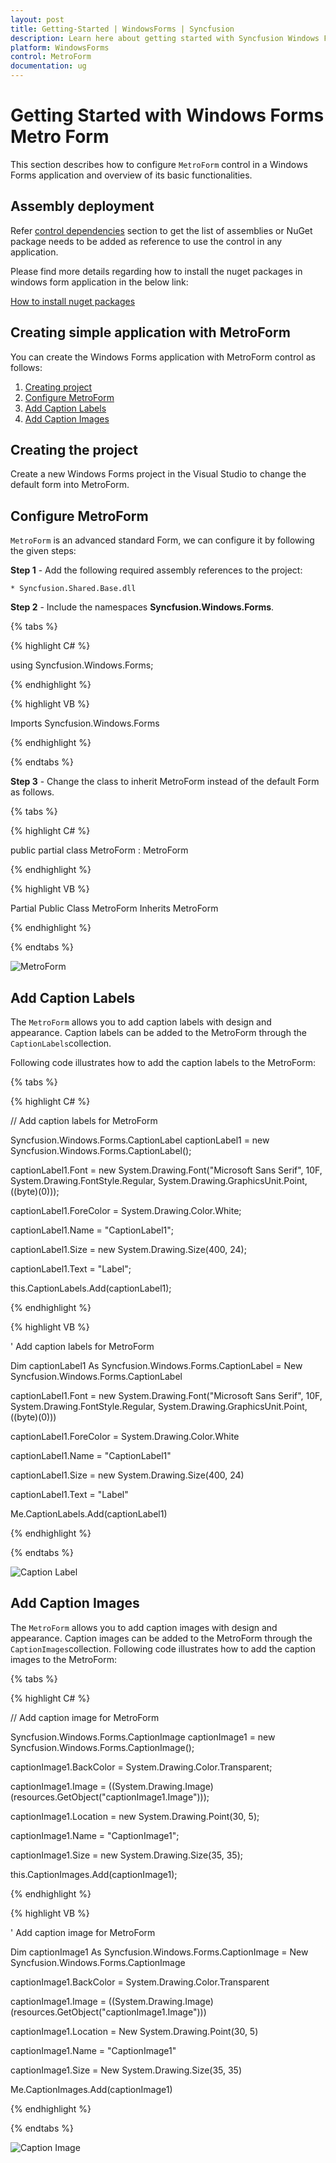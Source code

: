 ```yaml
---
layout: post
title: Getting-Started | WindowsForms | Syncfusion
description: Learn here about getting started with Syncfusion Windows Forms Metro Form control and more details about it.
platform: WindowsForms
control: MetroForm
documentation: ug
---
```


# Getting Started with Windows Forms Metro Form

This section describes how to configure `MetroForm` control in a Windows Forms application and overview of its basic functionalities.

## Assembly deployment

Refer [control dependencies](https://help.syncfusion.com/windowsforms/control-dependencies#metroform) section to get the list of assemblies or NuGet package needs to be added as reference to use the control in any application.
 
Please find more details regarding how to install the nuget packages in windows form application in the below link:
 
[How to install nuget packages](https://help.syncfusion.com/windowsforms/nuget-packages)

## Creating simple application with MetroForm

You can create the Windows Forms application with MetroForm control as follows:

1. [Creating project](#creating-the-project)
2. [Configure MetroForm](#configure-metroForm)
3. [Add Caption Labels](#add-caption-labels)
3. [Add Caption Images](#add-caption-images)

## Creating the project

Create a new Windows Forms project in the Visual Studio to change the default form into MetroForm.

## Configure MetroForm

`MetroForm` is an advanced standard Form, we can configure it by following the given steps:

**Step 1** - Add the following required assembly references to the project:

	* Syncfusion.Shared.Base.dll	

**Step 2** - Include the namespaces **Syncfusion.Windows.Forms**.

{% tabs %}

{% highlight C# %}

using Syncfusion.Windows.Forms;

{% endhighlight  %}

{% highlight VB %}

Imports Syncfusion.Windows.Forms

{% endhighlight  %}

{% endtabs %}
   
**Step 3** - Change the class to inherit MetroForm instead of the default Form as follows.

{% tabs %}

{% highlight C# %}

public partial class MetroForm : MetroForm 

{% endhighlight %}

{% highlight VB %}

Partial Public Class MetroForm Inherits MetroForm
 
{% endhighlight %}

{% endtabs %} 
   
![MetroForm](Getting-Started_images/MetroForm.png)

## Add Caption Labels

The `MetroForm` allows you to add caption labels with design and appearance. Caption labels can be added to the MetroForm through the `CaptionLabels`collection.

Following code illustrates how to add the caption labels to the MetroForm:

{% tabs %}

{% highlight C# %}

// Add caption labels for MetroForm

Syncfusion.Windows.Forms.CaptionLabel captionLabel1 = new Syncfusion.Windows.Forms.CaptionLabel();

captionLabel1.Font = new System.Drawing.Font("Microsoft Sans Serif", 10F, System.Drawing.FontStyle.Regular, System.Drawing.GraphicsUnit.Point, ((byte)(0)));

captionLabel1.ForeColor = System.Drawing.Color.White;

captionLabel1.Name = "CaptionLabel1";

captionLabel1.Size = new System.Drawing.Size(400, 24);

captionLabel1.Text = "Label";

this.CaptionLabels.Add(captionLabel1);

{% endhighlight  %}

{% highlight VB %}

' Add caption labels for MetroForm

Dim captionLabel1 As Syncfusion.Windows.Forms.CaptionLabel = New Syncfusion.Windows.Forms.CaptionLabel

captionLabel1.Font = new System.Drawing.Font("Microsoft Sans Serif", 10F, System.Drawing.FontStyle.Regular, System.Drawing.GraphicsUnit.Point, ((byte)(0)))

captionLabel1.ForeColor = System.Drawing.Color.White

captionLabel1.Name = "CaptionLabel1"

captionLabel1.Size = new System.Drawing.Size(400, 24)

captionLabel1.Text = "Label"

Me.CaptionLabels.Add(captionLabel1)

{% endhighlight  %}

{% endtabs %} 

![Caption Label](Getting-Started_images/Captionlabel.png)

## Add Caption Images

The `MetroForm` allows you to add caption images with design and appearance. Caption images can be added to the MetroForm through the `CaptionImages`collection.
Following code illustrates how to add the caption images to the MetroForm:

{% tabs %}

{% highlight C# %}

// Add caption image for MetroForm

Syncfusion.Windows.Forms.CaptionImage captionImage1 = new Syncfusion.Windows.Forms.CaptionImage();

captionImage1.BackColor = System.Drawing.Color.Transparent;

captionImage1.Image = ((System.Drawing.Image)(resources.GetObject("captionImage1.Image")));

captionImage1.Location = new System.Drawing.Point(30, 5);

captionImage1.Name = "CaptionImage1";

captionImage1.Size = new System.Drawing.Size(35, 35);

this.CaptionImages.Add(captionImage1);

{% endhighlight  %}

{% highlight VB %}

' Add caption image for MetroForm

Dim captionImage1 As Syncfusion.Windows.Forms.CaptionImage = New Syncfusion.Windows.Forms.CaptionImage

captionImage1.BackColor = System.Drawing.Color.Transparent

captionImage1.Image = ((System.Drawing.Image)(resources.GetObject("captionImage1.Image")))

captionImage1.Location = New System.Drawing.Point(30, 5)

captionImage1.Name = "CaptionImage1"

captionImage1.Size = New System.Drawing.Size(35, 35)

Me.CaptionImages.Add(captionImage1)

{% endhighlight  %}

{% endtabs %} 

![Caption Image](Getting-Started_images/Captionimage.png)
